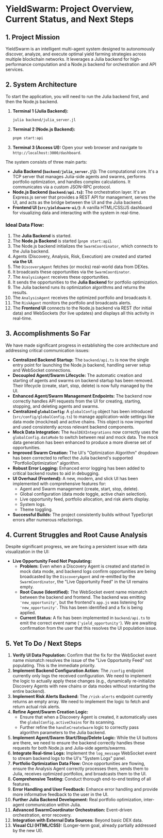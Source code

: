 # YieldSwarm: Project Overview, Current Status, and Next Steps

## 1. Project Mission

YieldSwarm is an intelligent multi-agent system designed to autonomously discover, analyze, and execute optimal yield farming strategies across multiple blockchain networks. It leverages a Julia backend for high-performance computation and a Node.js backend for orchestration and API services.

## 2. System Architecture

To start the application, you will need to run the Julia backend first, and then the Node.js backend.

1.  **Terminal 1 (Julia Backend):**
    ```bash
    julia backend/julia_server.jl
    ```
2.  **Terminal 2 (Node.js Backend):**
    ```bash
    pnpm start:api
    ```
3.  **Terminal 3 (Access UI):**
    Open your web browser and navigate to `http://localhost:3000/dashboard`.

The system consists of three main parts:

*   **Julia Backend (`backend/julia_server.jl`):** The computational core. It's a TCP server that manages Julia-side agents and swarms, performs portfolio optimization, and handles complex calculations. It communicates via a custom JSON-RPC protocol.
*   **Node.js Backend (`backend/api.ts`):** The orchestration layer. It's an Express.js server that provides a REST API for management, serves the UI, and acts as the bridge between the UI and the Julia backend.
*   **Frontend UI (`src/yieldswarm-ui/`):** A vanilla HTML/CSS/JS dashboard for visualizing data and interacting with the system in real-time.

### Ideal Data Flow:

1.  The **Julia Backend** is started.
2.  The **Node.js Backend** is started (`pnpm start:api`).
3.  The Node.js backend initializes the `SwarmCoordinator`, which connects to the Julia backend.
4.  Agents (Discovery, Analysis, Risk, Execution) are created and started **via the UI**.
5.  The `DiscoveryAgent` fetches (or mocks) real-world data from DEXes.
6.  It broadcasts these opportunities via the `SwarmCoordinator`.
7.  The `AnalysisAgent` receives these opportunities.
8.  It sends the opportunities to the **Julia Backend** for portfolio optimization.
9.  The Julia backend runs its optimization algorithms and returns the results.
10. The `AnalysisAgent` receives the optimized portfolio and broadcasts it.
11. The `RiskAgent` monitors the portfolio and broadcasts alerts.
12. The **Frontend UI** connects to the Node.js backend via REST (for initial data) and WebSockets (for live updates) and displays all this activity in real-time.

## 3. Accomplishments So Far

We have made significant progress in establishing the core architecture and addressing critical communication issues:

*   **Centralized Backend Startup:** The `backend/api.ts` is now the single entry point for launching the Node.js backend, handling server setup and WebSocket connections.
*   **Decoupled Agent/Swarm Lifecycle:** The automatic creation and starting of agents and swarms on backend startup has been removed. Their lifecycle (create, start, stop, delete) is now fully managed by the UI.
*   **Enhanced Agent/Swarm Management Endpoints:** The backend now correctly handles API requests from the UI for creating, starting, stopping, and deleting agents and swarms.
*   **Centralized `globalConfig`:** A `globalConfig` object has been introduced (`src/config/globalConfig.ts`) to manage application-wide settings like data mode (mock/real) and active chains. This object is now imported and used consistently across relevant backend components.
*   **Mock Data Integration:** The `RealDEXIntegrations` now correctly uses the `globalConfig.dataMode` to switch between real and mock data. The mock data generation has been enhanced to produce a more diverse set of opportunities.
*   **Improved Swarm Creation:** The UI's "Optimization Algorithm" dropdown has been corrected to reflect the Julia backend's supported "PortfolioOptimization" algorithm.
*   **Robust Error Logging:** Enhanced error logging has been added to critical backend routes to aid in debugging.
*   **UI Overhaul (Frontend):** A new, modern, and slick UI has been implemented with comprehensive features for:
    *   Agent and Swarm management (create, start, stop, delete).
    *   Global configuration (data mode toggle, active chain selection).
    *   Live opportunity feed, portfolio allocation, and risk alerts display.
    *   System logs.
    *   Theme toggling.
*   **Successful Builds:** The project consistently builds without TypeScript errors after numerous refactorings.

## 4. Current Struggles and Root Cause Analysis

Despite significant progress, we are facing a persistent issue with data visualization in the UI:

*   **Live Opportunity Feed Not Populating:**
    *   **Problem:** Even when a Discovery Agent is created and started in mock data mode, and backend logs confirm opportunities are being broadcasted by the `DiscoveryAgent` and re-emitted by the `SwarmCoordinator`, the "Live Opportunity Feed" in the UI remains empty.
    *   **Root Cause (Identified):** The WebSocket event name mismatch between the backend and frontend. The backend was emitting `'new_opportunity'`, but the frontend's `app.js` was listening for `'new_opportunity'`. This has been identified and a fix is being applied.
    *   **Current Status:** A fix has been implemented in `backend/api.ts` to emit the correct event name (`'yield_opportunity'`). We are awaiting confirmation from the user that this resolves the UI population issue.

## 5. Yet To Do / Next Steps

1.  **Verify UI Data Population:** Confirm that the fix for the WebSocket event name mismatch resolves the issue of the "Live Opportunity Feed" not populating. This is the immediate priority.
2.  **Implement Backend Configuration Action:** The `/config` endpoint currently only logs the received configuration. We need to implement the logic to actually apply these changes (e.g., dynamically re-initialize Discovery Agents with new chains or data modes without restarting the entire backend).
3.  **Implement Risk Alerts Backend:** The `/risk-alerts` endpoint currently returns an empty array. We need to implement the logic to fetch and return actual risk alerts.
4.  **Refine Agent/Swarm Creation Logic:**
    *   Ensure that when a Discovery Agent is created, it automatically uses the `globalConfig.activeChains` for its scanning.
    *   Further refine the `handleCreateSwarm` logic to correctly pass algorithm parameters to the Julia backend.
5.  **Implement Agent/Swarm Start/Stop/Delete Logic:** While the UI buttons are there, we need to ensure the backend correctly handles these requests for both Node.js and Julia-side agents/swarms.
6.  **Integrate Real-time Logs:** Implement the `log_message` WebSocket event to stream backend logs to the UI's "System Logs" panel.
7.  **Portfolio Optimization Data Flow:** Once opportunities are flowing, ensure the Analysis Agent correctly processes them, sends them to Julia, receives optimized portfolios, and broadcasts them to the UI.
8.  **Comprehensive Testing:** Conduct thorough end-to-end testing of all features.
9.  **Error Handling and User Feedback:** Enhance error handling and provide more informative feedback to the user in the UI.
10. **Further Julia Backend Development:** Real portfolio optimization, inter-agent communication within Julia.
11. **Advanced SwarmCoordinator Orchestration:** Event-driven orchestration, error recovery.
12. **Integration with External Data Sources:** Beyond basic DEX data.
13. **Visual CLI (HTML/CSS):** (Longer-term goal, already partially addressed by the new UI).